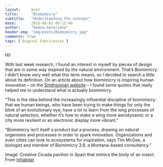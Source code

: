 ```yaml
---
layout:     post
title:      "Biomimicry"
subtitle:   "Understanding the concept"
date:       2016-06-03 09:15:00
author:     "Duana Severiano"
header-img: "img/posts/Biomimicry.jpg"
comments: true
tags: [ Digital Fabrication ]
---
```


Hi!

With last week research, I found an interest in myself by pieces of design that are in some way inspired by the natural environment. That’s Biomimicry. I didn’t know very well what this term means, so I decided to search a little about its definition. On an article about how biomimicry is inspiring human innovation – on the [Smithsonian website]( http://www.smithsonianmag.com/science-nature/how-biomimicry-is-inspiring-human-innovation-17924040/#UpVfl9ooKJfZJ1hR.99) – I found some quotes that really helped me to understand what is actually biomimicry. 

“This is the idea behind the increasingly influential discipline of biomimicry: that we human beings, who have been trying to make things for only the blink of an evolutionary eye, have a lot to learn from the long processes of natural selection, whether it’s how to make a wing more aerodynamic or a city more resilient or an electronic display more vibrant.”

“Biomimicry isn’t itself a product but a process, drawing on natural organisms and processes in order to spark innovation. Organizations and even cities can look to ecosystems for inspiration, says Tim McGee, a biologist and member of Biomimicry 3.8, a Montana-based consultancy.”

Image: Creative Cicada pavilion in Spain that mimics the body of an insect. From [Inhabitat](http://inhabitat.com/design/biomimicry/)
